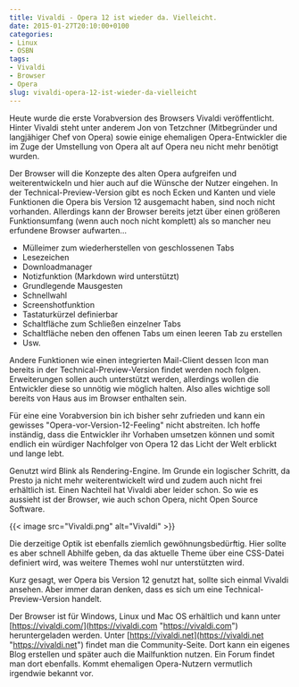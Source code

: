 ```yaml
---
title: Vivaldi - Opera 12 ist wieder da. Vielleicht.
date: 2015-01-27T20:10:00+0100
categories:
- Linux
- OSBN
tags:
- Vivaldi
- Browser
- Opera
slug: vivaldi-opera-12-ist-wieder-da-vielleicht
---
```

Heute wurde die erste Vorabversion des Browsers Vivaldi veröffentlicht. Hinter Vivaldi steht unter anderem Jon von Tetzchner (Mitbegründer und langjähiger Chef von Opera) sowie einige ehemaligen Opera-Entwickler die im Zuge der Umstellung von Opera alt auf Opera neu nicht mehr benötigt wurden.

Der Browser will die Konzepte des alten Opera aufgreifen und weiterentwickeln und hier auch auf die Wünsche der Nutzer eingehen. In der Technical-Preview-Version gibt es noch Ecken und Kanten und viele Funktionen die Opera bis Version 12 ausgemacht haben, sind noch nicht vorhanden. Allerdings kann der Browser bereits jetzt über einen größeren Funktionsumfang (wenn auch noch nicht komplett) als so mancher neu erfundene Browser aufwarten...

- Mülleimer zum wiederherstellen von geschlossenen Tabs
- Lesezeichen 
- Downloadmanager
- Notizfunktion (Markdown wird unterstützt)
- Grundlegende Mausgesten
- Schnellwahl
- Screenshotfunktion
- Tastaturkürzel definierbar
- Schaltfläche zum Schließen einzelner Tabs
- Schaltfläche neben den offenen Tabs um einen leeren Tab zu erstellen
- Usw.

Andere Funktionen wie einen integrierten Mail-Client dessen Icon man bereits in der Technical-Preview-Version findet werden noch folgen. Erweiterungen sollen auch unterstützt werden, allerdings wollen die Entwickler diese so unnötig wie möglich halten. Also alles wichtige soll bereits von Haus aus im Browser enthalten sein.

Für eine eine Vorabversion bin ich bisher sehr zufrieden und kann ein gewisses "Opera-vor-Version-12-Feeling" nicht abstreiten. Ich hoffe inständig, dass die Entwickler ihr Vorhaben umsetzen können und somit endlich ein würdiger Nachfolger von Opera 12 das Licht der Welt erblickt und lange lebt.

Genutzt wird Blink als Rendering-Engine. Im Grunde ein logischer Schritt, da Presto ja nicht mehr weiterentwickelt wird und zudem auch nicht frei erhältlich ist. Einen Nachteil hat Vivaldi aber leider schon. So wie es aussieht ist der Browser, wie auch schon Opera, nicht Open Source Software.

{{< image src="Vivaldi.png" alt="Vivaldi" >}}

Die derzeitige Optik ist ebenfalls ziemlich gewöhnungsbedürftig. Hier sollte es aber schnell Abhilfe geben, da das aktuelle Theme über eine CSS-Datei definiert wird, was weitere Themes wohl nur unterstützten wird.

Kurz gesagt, wer Opera bis Version 12 genutzt hat, sollte sich einmal Vivaldi ansehen. Aber immer daran denken, dass es sich um eine Technical-Preview-Version handelt.

Der Browser ist für Windows, Linux und Mac OS erhältlich und kann unter [https://vivaldi.com/](https://vivaldi.com "https://vivaldi.com") heruntergeladen werden. Unter [https://vivaldi.net](https://vivaldi.net "https://vivaldi.net") findet man die Community-Seite. Dort kann ein eigenes Blog erstellen und später auch die Mailfunktion nutzen. Ein Forum findet man dort ebenfalls. Kommt ehemaligen Opera-Nutzern vermutlich irgendwie bekannt vor.
